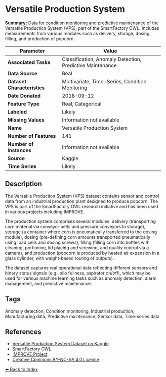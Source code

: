 # Versatile Production System

**Summary:** Data for condition monitoring and predictive maintenance of the Versatile Production System (VPS), part of the SmartFactory OWL. Includes measurements from various modules such as delivery, storage, dosing, filling, and production of popcorn.

| Parameter | Value |
| --- | --- |
| **Associated Tasks** | Classification, Anomaly Detection, Predictive Maintenance |
| **Data Source** | Real |
| **Dataset Characteristics** | Multivariate, Time-Series, Condition Monitoring |
| **Date Donated** | 2018-09-12 |
| **Feature Type** | Real, Categorical |
| **Labeled** | Likely |
| **Missing Values** | Information not available |
| **Name** | Versatile Production System |
| **Number of Features** | 141 |
| **Number of Instances** | Information not available |
| **Source** | Kaggle |
| **Time Series** | Likely |

## Description

The Versatile Production System (VPS) dataset contains sensor and control data from an industrial production plant designed to produce popcorn. The VPS is part of the SmartFactory OWL research initiative and has been used in various projects including IMPROVE.

The production system comprises several modules: delivery (transporting corn material via conveyor belts and pressure conveyors to storage), storage (a container where corn is pneumatically transferred to the dosing module), dosing (pre-defining corn amounts transported pneumatically using load cells and dosing screws), filling (filling corn into bottles with cleaning, portioning, lid placing and screwing, and quality control via a camera), and production (popcorn is produced by heated air expansion in a glass cylinder, with weight-based routing of outputs).

The dataset captures real operational data reflecting different sensors and binary status signals (e.g., silo fullness, aspirator on/off), which may be used for various machine learning tasks such as anomaly detection, alarm management, and predictive maintenance.

## Tags

Anomaly detection, Condition monitoring, Industrial production, Manufacturing data, Predictive maintenance, Sensor data, Time-series data

## References

- [Versatile Production System Dataset on Kaggle](https://www.kaggle.com/datasets/inIT-OWL/versatileproductionsystem)
- [SmartFactory OWL](https://smartfactory-owl.de/index.php/en/)
- [IMPROVE Project](http://www.improve-vfof.eu/)
- [Creative Commons BY-NC-SA 4.0 License](https://creativecommons.org/licenses/by-nc-sa/4.0/)

[⬅️ Back to Index](../README.md)
